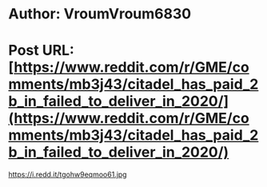 # Author: VroumVroum6830
# Post URL: [https://www.reddit.com/r/GME/comments/mb3j43/citadel_has_paid_2b_in_failed_to_deliver_in_2020/](https://www.reddit.com/r/GME/comments/mb3j43/citadel_has_paid_2b_in_failed_to_deliver_in_2020/)


https://i.redd.it/tgohw9eqmoo61.jpg